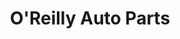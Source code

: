 ---
title: "O'Reilly Auto Parts"
url: /greenville/oreilly-auto-parts-laurens-road/
shop: Autoteile
---